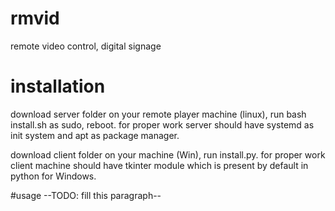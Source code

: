 # rmvid
remote video control, digital signage

# installation
download server folder on your remote player machine (linux), run bash install.sh as sudo, reboot.
for proper work server should have systemd as init system and apt as package manager.

download client folder on your machine (Win), run install.py.
for proper work client machine should have tkinter module which is present by default in python for Windows.

#usage
--TODO: fill this paragraph--
